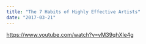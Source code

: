 ```yaml
---
title: "The 7 Habits of Highly Effective Artists"
date: "2017-03-21"
---
```


https://www.youtube.com/watch?v=vM39qhXle4g
